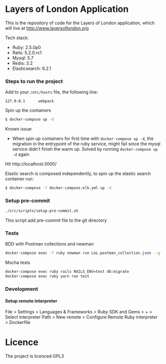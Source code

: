# Layers of London Application
This is the repository of code for the Layers of London application, which will live at http://www.layersoflondon.org

Tech stack:
* Ruby: 2.5.0p0
* Rails: 5.2.0.rc1
* Mysql: 5.7
* Redis: 3.2
* Elasticsearch: 6.2.1

###  Steps to run the project

Add to your `/etc/hosts` file, the following line:

```
127.0.0.1      webpack
```
Spin up the containers

```bash
$ docker-compose up -d
```

Known issue: 

* When spin up containers for first time with `docker-compose up -d`, the migration in the entrypoint of the ruby service, might fail since the mysql service didn't finish the warm up. Solved by running `docker-compose up -d` again

Hit http://localhost:3000/

Elastic search is composed independently, to spin up the elastic search container run:

```bash
$ docker-compose -f docker-compose.elk.yml up -d 
```
### Setup pre-commit

```bash
./src/scripts/setup-pre-commit.sh
```
This script add pre-commit file to the git directory

### Tests

BDD with Postman collections and newman

```bash
docker-compose exec -T ruby newman run LoL.postman_collection.json --globals LoL.postman_globals.json --environment Local.postman_environment.json
```

Mocha tests

```bash
docker-compose exec ruby rails RAILS_ENV=test db:migrate
docker-compose exec ruby yarn run test
```


### Development

#### Setup remote interpreter

File > Settings > Languages & Frameworks > Ruby SDK and Gems > + > Select interpreter Path > New remote > Configure Remote Ruby interpreter > Dockerfile

# Licence

The project is licenced GPL3
